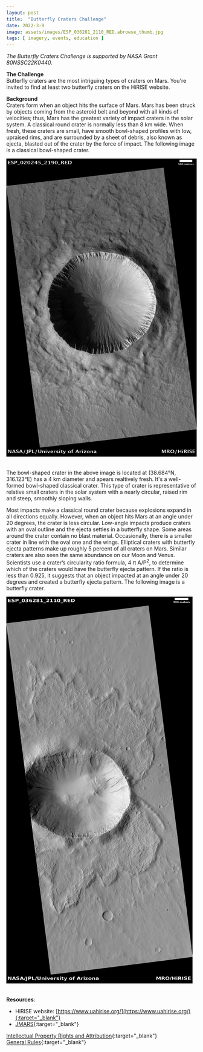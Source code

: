 ```yaml
---
layout: post
title:  "Butterfly Craters Challenge"  
date: 2022-3-9  
image: assets/images/ESP_036281_2110_RED.abrowse_thumb.jpg  
tags: [ imagery, events, education ]
---
```


*The Butterfly Craters Challenge is supported by NASA Grant 80NSSC22K0440.*

**The Challenge**  
Butterfly craters are the most intriguing types of craters on Mars. You're invited to find at least two butterfly craters on the HiRISE website. 

**Background**  
Craters form when an object hits the surface of Mars. Mars has been struck by objects coming from the asteroid belt and beyond with all kinds of velocities; thus, Mars has the greatest variety of impact craters in the solar system. A classical round crater is normally less than 8 km wide. When fresh, these craters are small, have smooth bowl-shaped profiles with low, upraised rims, and are surrounded by a sheet of debris, also known as ejecta, blasted out of the crater by the force of impact. The following image is a classical bowl-shaped crater.

<div><img src="/assets/images/ESP_020245_2190_RED.abrowse.jpg" class="img-fluid" alt="Classical Crater" /></div><br>

The bowl-shaped crater in the above image is located at (38.684°N, 316.123°E) has a 4 km diameter and apears realtively fresh. It's a well-formed bowl-shaped classical crater. This type of crater is representative of relative small craters in the solar system with a nearly circular, raised rim and steep, smoothly sloping walls.

Most impacts make a classical round crater because explosions expand in all directions equally. However, when an object hits Mars at an angle under 20 degrees, the crater is less circular. Low-angle impacts produce craters with an oval outline and the ejecta settles in a butterfly shape. Some areas around the crater contain no blast material. Occasionally, there is a smaller crater in line with the oval one and the wings. Elliptical craters with butterfly ejecta patterns make up roughly 5 percent of all craters on Mars. Similar craters are also seen the same abundance on our Moon and Venus. Scientists use a crater’s circularity ratio formula, 4 π A/P<sup>2</sup>, to determine which of the craters would have the butterfly ejecta pattern. If the ratio is less than 0.925, it suggests that an object impacted at an angle under 20 degrees and created a butterfly ejecta pattern. The following image is a butterfly crater.

<div><img src="/assets/images/ESP_036281_2110_RED.abrowse.jpg" class="img-fluid" alt="Butterfly Crater" /></div><br>


**Resources**:
- HiRISE website: [https://www.uahirise.org/](https://www.uahirise.org/){:target="_blank"}
- [JMARS](https://jmars.asu.edu/){:target="_blank"}

[Intellectual Property Rights and Attribution](https://drive.google.com/file/d/1_ShWtcoqlKDwF5p--BFZVyit1NRdGBCM/view?usp=sharing){:target="_blank"}  
[General Rules](https://drive.google.com/file/d/1hdZIE4L6eCdbibZsSwBxt05h_4uoFc_I/view?usp=sharing){:target="_blank"}







 